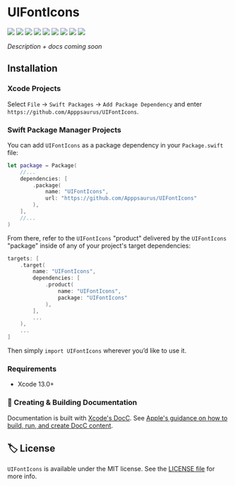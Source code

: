# UIFontIcons

<!-- Header Logo -->

<!-- <div align="center">
   <img width="600px" src="./Extras/banner-logo.png" alt="Banner Logo">
</div> -->


<!-- Badges -->

<p>
    <img src="https://img.shields.io/badge/Swift-5.5-F06C33.svg" />
    <img src="https://img.shields.io/badge/iOS-9.0+-865EFC.svg" />
    <img src="https://img.shields.io/badge/iPadOS-15.0+-F65EFC.svg" />
    <img src="https://img.shields.io/badge/macOS-10.10+-179AC8.svg" />
    <img src="https://img.shields.io/badge/tvOS-9.0+-41465B.svg" />
    <img src="https://img.shields.io/badge/watchOS-3.0+-1FD67A.svg" />
    <img src="https://img.shields.io/badge/License-MIT-blue.svg" />
    <img src="https://github.com/Apppsaurus/UIFontIcons/workflows/Build%20&%20Test/badge.svg" />
    <a href="https://github.com/apple/swift-package-manager">
      <img src="https://img.shields.io/badge/spm-compatible-brightgreen.svg?style=flat" />
    </a>
</p>


<p align="center">

_Description + docs coming soon_

<p />


## Installation

### Xcode Projects

Select `File` -> `Swift Packages` -> `Add Package Dependency` and enter `https://github.com/Apppsaurus/UIFontIcons`.


### Swift Package Manager Projects

You can add `UIFontIcons` as a package dependency in your `Package.swift` file:

```swift
let package = Package(
    //...
    dependencies: [
        .package(
            name: "UIFontIcons",
            url: "https://github.com/Apppsaurus/UIFontIcons"
        ),
    ],
    //...
)
```


<!-- 🔑 UNCOMMENT THE INSTRUCTIONS BELOW IF THE GITHUB REPO NAME MATCHES THE LIBRARY NAME 👇 -->

<!-- From there, refer to `UIFontIcons` as a "target dependency" in any of _your_ package's targets that need it.

```swift
targets: [
    .target(
        name: "UIFontIcons",
        dependencies: [
          "UIFontIcons",
        ],
        ...
    ),
    ...
]
``` -->

<!-- 🔑 UNCOMMENT THE INSTRUCTIONS BELOW IF THE GITHUB REPO NAME DOESN'T MATCH THE LIBRARY NAME 👇 -->

From there, refer to the `UIFontIcons` "product" delivered by the `UIFontIcons` "package" inside of any of your project's target dependencies:

```swift
targets: [
    .target(
        name: "UIFontIcons",
        dependencies: [
            .product(
                name: "UIFontIcons",
                package: "UIFontIcons"
            ),
        ],
        ...
    ),
    ...
]
```

<!-- Proceed from above choice accordingly (and delete this comment) -->

Then simply `import UIFontIcons` wherever you’d like to use it.


<!--
    🔑 UNCOMMENT THE INSTRUCTIONS BELOW IF USING THE `@_exported` feature
    might be handy. 👇
-->

<!-- **📝 Note:** To make the library available to your entire project, you could also leverage the [functionality of the `@_exported` keyword](https://forums.swift.org/t/package-manager-exported-dependencies/11615) by placing the following line somewhere at the top level of your project:

```swift
@_exported import UIFontIcons
``` -->

### Requirements

- Xcode 13.0+


### 📜 Creating & Building Documentation

Documentation is built with [Xcode's DocC](https://developer.apple.com/documentation/docc). See [Apple's guidance on how to build, run, and create DocC content](https://developer.apple.com/documentation/docc/api-reference-syntax).

## 🏷 License

`UIFontIcons` is available under the MIT license. See the [LICENSE file](./LICENSE) for more info.
